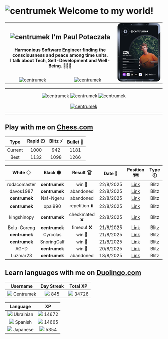 <h1>
  <img
    src="https://emojis.slackmojis.com/emojis/images/1531849430/4246/blob-sunglasses.gif"
    width="30"
    alt="centrumek"
  />
  Welcome to my world!
</h1>

<table>
  <tbody>
    <tr>
      <td align="center" width="70%" colspan="2">
        <h2>
          <img
            src="https://raw.githubusercontent.com/MartinHeinz/MartinHeinz/master/wave.gif"
            width="30px"
            alt="centrumek"
          />
          I'm Paul Potaczała
        </h2>
        <h4>
          Harmonious Software Engineer finding the consciousness and peace among time units.
          <br/>
          I talk about Tech, Self-Development and Well-Being. 🌿🧘🚀
        </h4>
      </td>
      <td width="30%" rowspan="2">
        <a href="https://app.daily.dev/centrumek">
          <img
            src="./devcard.svg"
            alt="centrumek"
          />
        </a>
      </td>
    </tr>
    <tr align="center">
      <td>
        <img
          src="https://komarev.com/ghpvc/?username=centrumek&label=visitors&color=0e75b6&style=flat"
          alt="centrumek"
        >
      </td>
      <td>
        <a href="https://stackoverflow.com/users/14496012/centrumek">
          <img
            src="https://stackoverflow.com/users/flair/14496012.png?theme=dark"
            alt="centrumek"
          >
        </a>
      </td>
    </tr>
  </tbody>
</table>

---
<div align="center">
  <img 
    src="https://github-readme-stats.vercel.app/api?username=centrumek&show_icons=true&count_private=true&theme=dark&hide_border=true&hide=issues,contribs&bg_color=00000000"
    alt="centrumek"
  />
  <img
    src="https://github-readme-stats.vercel.app/api/top-langs/?username=centrumek&layout=compact&hide_border=true&theme=dark&bg_color=00000000&langs_count=6&exclude_repo=air-statistic-app"
    alt="centrumek"
  />
  <img 
    src="https://github-readme-streak-stats.herokuapp.com?user=centrumek&theme=dark&hide_border=true&background=FFFFFF00"
    alt="centrumek"
  />
  <br/>
  <br/>
  <a href="https://www.buymeacoffee.com/centrumek">
    <img
      src="https://cdn.buymeacoffee.com/buttons/v2/default-orange.png"
      height="50"
      width="210"
      alt="centrumek"
    />
  </a>
</div>

---

## Play with me on [Chess.com](https://www.chess.com/member/centrumek)

<div align="center">
<!--START_SECTION:chessStats-->
<!-- Automatically generated with https://github.com/Balastrong/chess-stats-action -->

| Type | Rapid ⏲️ | Blitz ⚡ | Bullet 🔫 |
|:---:|:---:|:---:|:---:|
| Current | 1000 | 942 | 1181 |
| Best | 1132 | 1098 | 1266 |

| White ⚪ | Black ⚫ | Result 🏆 | Date 📅 | Position 🗺️ | Type 🕕 |
|:---:|:---:|:---:|:---:|:---:|:---:|
| rodacomaster | **centrumek** | win 🥇 | 22/8/2025 | <a href="http://www.ee.unb.ca/cgi-bin/tervo/fen.pl?select=4Q3/8/1p1Q4/p1p5/6K1/1P6/P1k5/8 w - - 0 60">Link</a> | Blitz |
| davos1987 | **centrumek** | abandoned  | 22/8/2025 | <a href="http://www.ee.unb.ca/cgi-bin/tervo/fen.pl?select=8/Q7/2p2rk1/1p4p1/6P1/8/P1P4P/6K1 b - - 0 41">Link</a> | Blitz |
| **centrumek** | Naf-Ngeru | abandoned  | 22/8/2025 | <a href="http://www.ee.unb.ca/cgi-bin/tervo/fen.pl?select=r3kbnr/pp2pppp/2pq4/8/3P4/2P2b2/PPQ4P/RN2K3 w Qkq - 0 13">Link</a> | Blitz |
| **centrumek** | opal990 | repetition ⏸️ | 22/8/2025 | <a href="http://www.ee.unb.ca/cgi-bin/tervo/fen.pl?select=8/2p1n3/p1k1p2p/1pNpP3/3P4/2P2q2/PP5Q/6RK w - - 32 47">Link</a> | Blitz |
| kingshinopy | **centrumek** | checkmated ❌ | 22/8/2025 | <a href="http://www.ee.unb.ca/cgi-bin/tervo/fen.pl?select=k1Q2b1r/p4p2/1p1p1q1p/2nPp1p1/4P3/5N2/PP3PPP/R4RK1 b - - 1 19">Link</a> | Blitz |
| Bolu-Goreng | **centrumek** | timeout ❌ | 21/8/2025 | <a href="http://www.ee.unb.ca/cgi-bin/tervo/fen.pl?select=8/p5p1/6k1/1p6/6P1/2P4K/PP2R3/4R3 b - - 0 36">Link</a> | Blitz |
| **centrumek** | Cyrcolas | win 🥇 | 21/8/2025 | <a href="http://www.ee.unb.ca/cgi-bin/tervo/fen.pl?select=r3k1nr/1Q3p2/2p4p/b2pP1p1/3P4/P1p3P1/2P4P/R1B1K2R b KQkq - 0 19">Link</a> | Blitz |
| **centrumek** | SnoringCalf | win 🥇 | 21/8/2025 | <a href="http://www.ee.unb.ca/cgi-bin/tervo/fen.pl?select=8/6kp/3Q1p2/4p1p1/6P1/5P2/5K1P/8 b - g3 0 43">Link</a> | Blitz |
| AG-D | **centrumek** | win 🥇 | 20/8/2025 | <a href="http://www.ee.unb.ca/cgi-bin/tervo/fen.pl?select=8/8/8/8/6PP/P2P4/4krq1/7K w - - 0 57">Link</a> | Blitz |
| Luzmar23 | **centrumek** | abandoned  | 18/8/2025 | <a href="http://www.ee.unb.ca/cgi-bin/tervo/fen.pl?select=8/8/p1pB4/2P5/5NpP/2k3P1/R7/6K1 b - - 0 55">Link</a> | Blitz |

<!--END_SECTION:chessStats-->
</div>

## Learn languages with me on [Duolingo.com](https://www.duolingo.com/profile/Centrumek)

<div align="center">
<!--START_SECTION:duolingoStats-->
<!-- Automatically generated with https://github.com/centrumek/duolingo-readme-stats-->

| Username | Day Streak | Total XP |
|:---:|:---:|:---:|
| <img src="https://raw.githubusercontent.com/centrumek/duolingo-readme-stats/main/assets/duolingo.png" height="12"> Centrumek | <img src="https://raw.githubusercontent.com/centrumek/duolingo-readme-stats/main/assets/streakactive.svg" height="12"> 845 | <img src="https://raw.githubusercontent.com/centrumek/duolingo-readme-stats/main/assets/xp.svg" height="12"> 34726 | <img src="https://raw.githubusercontent.com/centrumek/duolingo-readme-stats/main/assets/xp.svg" height="12"> 0 |

| Language | XP |
|:---:|:---:|
| <img src="https://raw.githubusercontent.com/centrumek/duolingo-readme-stats/main/assets/langs/ukrainian.svg" height="12"> Ukrainian | <img src="https://raw.githubusercontent.com/centrumek/duolingo-readme-stats/main/assets/xp.svg" height="12"> 14672 |
| <img src="https://raw.githubusercontent.com/centrumek/duolingo-readme-stats/main/assets/langs/spanish.svg" height="12"> Spanish | <img src="https://raw.githubusercontent.com/centrumek/duolingo-readme-stats/main/assets/xp.svg" height="12"> 14665 |
| <img src="https://raw.githubusercontent.com/centrumek/duolingo-readme-stats/main/assets/langs/japanese.svg" height="12"> Japanese | <img src="https://raw.githubusercontent.com/centrumek/duolingo-readme-stats/main/assets/xp.svg" height="12"> 5354 |

<!--END_SECTION:duolingoStats-->
</div>
<!--
**centrumek/centrumek** is a ✨ _special_ ✨ repository because its `README.md` (this file) appears on your GitHub profile.

Here are some ideas to get you started:

- 🔭 I’m currently working on ...
- 🌱 I’m currently learning ...
- 👯 I’m looking to collaborate on ...
- 🤔 I’m looking for help with ...
- 💬 Ask me about ...
- 📫 How to reach me: ...
- 😄 Pronouns: ...
- ⚡ Fun fact: ...
-->
